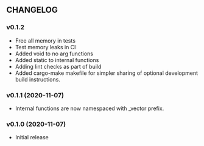 ## CHANGELOG

### v0.1.2

* Free all memory in tests
* Test memory leaks in CI
* Added void to no arg functions
* Added static to internal functions
* Adding lint checks as part of build
* Added cargo-make makefile for simpler sharing of optional development build instructions.

### v0.1.1 (2020-11-07)

* Internal functions are now namespaced with _vector prefix.

### v0.1.0 (2020-11-07)

* Initial release
